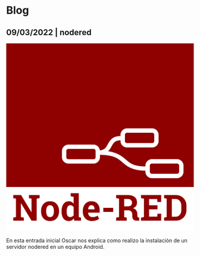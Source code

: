 # Blog

## 09/03/2022 | nodered

![nodered](img/nodered.png)

En esta entrada inicial Oscar nos explica como realizo la instalación de un servidor nodered en un equipo Android.